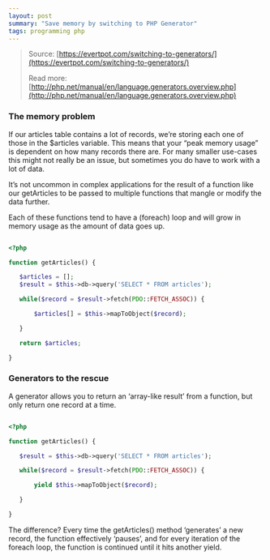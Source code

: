 ```yaml
---
layout: post
summary: "Save memory by switching to PHP Generator"
tags: programming php
---
```

> Source: [https://evertpot.com/switching-to-generators/](https://evertpot.com/switching-to-generators/)
>
> Read more: [http://php.net/manual/en/language.generators.overview.php](http://php.net/manual/en/language.generators.overview.php)

### The memory problem

If our articles table contains a lot of records, we’re storing each one of those in the $articles variable. This means that your “peak memory usage” is dependent on how many records there are. For many smaller use-cases this might not really be an issue, but sometimes you do have to work with a lot of data.

It’s not uncommon in complex applications for the result of a function like our getArticles to be passed to multiple functions that mangle or modify the data further.

Each of these functions tend to have a (foreach) loop and will grow in memory usage as the amount of data goes up.

```php

<?php

function getArticles() {

   $articles = [];
   $result = $this->db->query('SELECT * FROM articles');

   while($record = $result->fetch(PDO::FETCH_ASSOC)) {

       $articles[] = $this->mapToObject($record);

   }

   return $articles;

}

```

### Generators to the rescue

A generator allows you to return an ‘array-like result’ from a function, but only return one record at a time.

```php

<?php

function getArticles() {

   $result = $this->db->query('SELECT * FROM articles');

   while($record = $result->fetch(PDO::FETCH_ASSOC)) {

       yield $this->mapToObject($record);

   }

}

```

The difference? Every time the getArticles() method ‘generates’ a new record, the function effectively ‘pauses’, and for every iteration of the foreach loop, the function is continued until it hits another yield.
